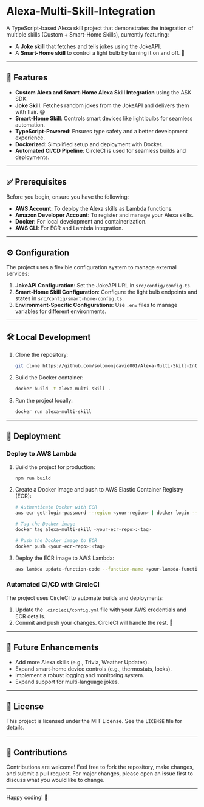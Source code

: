 # Alexa-Multi-Skill-Integration

A TypeScript-based Alexa skill project that demonstrates the integration of multiple skills (Custom + Smart-Home Skills), currently featuring:

- A **Joke skill** that fetches and tells jokes using the JokeAPI.
- A **Smart-Home skill** to control a light bulb by turning it on and off. 🚀

---

## 🌟 Features

- **Custom Alexa and Smart-Home Alexa Skill Integration** using the ASK SDK.
- **Joke Skill**: Fetches random jokes from the JokeAPI and delivers them with flair. 😄
- **Smart-Home Skill**: Controls smart devices like light bulbs for seamless automation.
- **TypeScript-Powered**: Ensures type safety and a better development experience.
- **Dockerized**: Simplified setup and deployment with Docker.
- **Automated CI/CD Pipeline**: CircleCI is used for seamless builds and deployments.

---

## ✅ Prerequisites

Before you begin, ensure you have the following:

- **AWS Account**: To deploy the Alexa skills as Lambda functions.
- **Amazon Developer Account**: To register and manage your Alexa skills.
- **Docker**: For local development and containerization.
- **AWS CLI**: For ECR and Lambda integration.

---

## ⚙️ Configuration

The project uses a flexible configuration system to manage external services:

1. **JokeAPI Configuration**: Set the JokeAPI URL in `src/config/config.ts`.
2. **Smart-Home Skill Configuration**: Configure the light bulb endpoints and states in `src/config/smart-home-config.ts`.
3. **Environment-Specific Configurations**: Use `.env` files to manage variables for different environments.

---

## 🛠️ Local Development

1. Clone the repository:

   ```bash
   git clone https://github.com/solomonjdavid001/Alexa-Multi-Skill-Integration
   ```

2. Build the Docker container:

   ```bash
   docker build -t alexa-multi-skill .
   ```

3. Run the project locally:

   ```bash
   docker run alexa-multi-skill
   ```

---

## 🚀 Deployment

### Deploy to AWS Lambda

1. Build the project for production:

   ```bash
   npm run build
   ```

2. Create a Docker image and push to AWS Elastic Container Registry (ECR):

   ```bash
   # Authenticate Docker with ECR
   aws ecr get-login-password --region <your-region> | docker login --username AWS --password-stdin <your-ecr-repo>

   # Tag the Docker image
   docker tag alexa-multi-skill <your-ecr-repo>:<tag>

   # Push the Docker image to ECR
   docker push <your-ecr-repo>:<tag>
   ```

3. Deploy the ECR image to AWS Lambda:

   ```bash
   aws lambda update-function-code --function-name <your-lambda-function> --image-uri <your-ecr-repo>:<tag>
   ```

### Automated CI/CD with CircleCI

The project uses CircleCI to automate builds and deployments:

1. Update the `.circleci/config.yml` file with your AWS credentials and ECR details.
2. Commit and push your changes. CircleCI will handle the rest. 🚀

---

## 🎯 Future Enhancements

- Add more Alexa skills (e.g., Trivia, Weather Updates).
- Expand smart-home device controls (e.g., thermostats, locks).
- Implement a robust logging and monitoring system.
- Expand support for multi-language jokes.

---

## 📄 License

This project is licensed under the MIT License. See the `LICENSE` file for details.

---

## 🤝 Contributions

Contributions are welcome! Feel free to fork the repository, make changes, and submit a pull request. For major changes, please open an issue first to discuss what you would like to change.

---

Happy coding! 🎉
